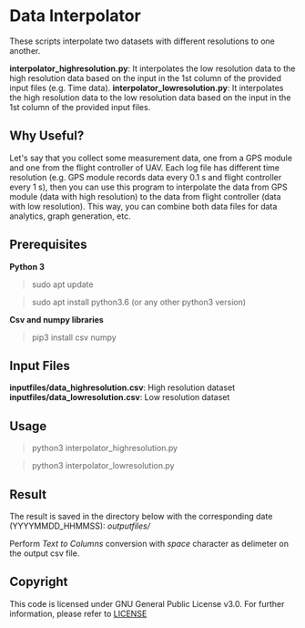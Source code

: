 # Data Interpolator

These scripts interpolate two datasets with different resolutions to one another. 

**interpolator_highresolution.py**: It interpolates the low resolution data to the high resolution data based on the input in the 1st column of the provided input files (e.g. Time data).
**interpolator_lowresolution.py**: It interpolates the high resolution data to the low resolution data based on the input in the 1st column of the provided input files.

## Why Useful? 
Let's say that you collect some measurement data, one from a GPS module and one from the flight controller of UAV. Each log file has different time resolution (e.g. GPS module records data every 0.1 s and flight controller every 1 s), then you can use this program to interpolate the data from GPS module (data with high resolution) to the data from flight 
controller (data with low resolution). This way, you can combine both data files for data analytics, graph generation, etc. 

## Prerequisites
**Python 3**
> sudo apt update

> sudo apt install python3.6 (or any other python3 version) 

**Csv and numpy libraries**
> pip3 install csv numpy

## Input Files
**inputfiles/data_highresolution.csv**: High resolution dataset
**inputfiles/data_lowresolution.csv**: Low resolution dataset

## Usage
> python3 interpolator_highresolution.py

> python3 interpolator_lowresolution.py

## Result
The result is saved in the directory below with the corresponding date (YYYYMMDD_HHMMSS):
*outputfiles/*

Perform *Text to Columns* conversion with *space* character as delimeter on the output csv file. 

## Copyright
This code is licensed under GNU General Public License v3.0. For further information, please refer to [LICENSE](LICENSE)